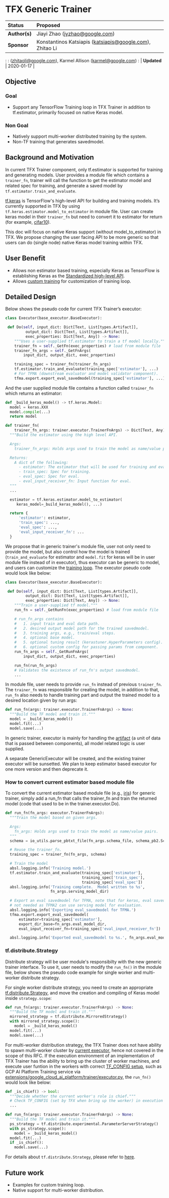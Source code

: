 # TFX Generic Trainer

| Status        | Proposed                                                  |
| :------------ | :-------------------------------------------------------- |
| **Author(s)** | Jiayi Zhao (jyzhao@google.com)                            |
| **Sponsor**   | Konstantinos Katsiapis (katsiapis@google.com), Zhitao Li  |
:               : (zhitaoli@google.com), Karmel Allison (karmel@google.com) :
| **Updated**   | 2020-01-17                                                |

## Objective

### Goal

*   Support any TensorFlow Training loop in TFX Trainer in addition to
    tf.estimator, primarily focused on native Keras model.

### Non Goal

*   Natively support multi-worker distributed training by the system.
*   Non-TF training that generates savedmodel.

## Background and Motivation

In current TFX Trainer component, only tf.estimator is supported for training
and generating models. User provides a module file which contains a
`trainer_fn`, trainer will call the function to get the estimator model and
related spec for training, and generate a saved model by
`tf.estimator.train_and_evaluate`.

[tf.keras](https://www.tensorflow.org/guide/keras) is TensorFlow's high-level
API for building and training models. It’s currently supported in TFX by using
`tf.keras.estimator.model_to_estimator` in module file. User can create keras
model in their `trainer_fn` but need to convert it to estimator for return (for
example,
[cifar10](https://github.com/tensorflow/tfx/blob/r0.15/tfx/examples/cifar10/cifar10_utils.py)).

This doc will focus on native Keras support (without model_to_estimator) in TFX.
We propose changing the user facing API to be more generic so that users can do
(single node) native Keras model training within TFX.

## User Benefit

*   Allows non estimator based training, especially Keras as TensorFlow is
    establishing Keras as the
    [Standardized high-level API](https://medium.com/tensorflow/standardizing-on-keras-guidance-on-high-level-apis-in-tensorflow-2-0-bad2b04c819a).
*   Allows
    [custom training](https://www.tensorflow.org/tutorials/customization/custom_training)
    for customization of training loop.

## Detailed Design

Below shows the pseudo code for current TFX Trainer’s executor:

```python
class Executor(base_executor.BaseExecutor):

 def Do(self, input_dict: Dict[Text, List[types.Artifact]],
         output_dict: Dict[Text, List[types.Artifact]],
         exec_properties: Dict[Text, Any]) -> None:
    """Uses a user-supplied tf.estimator to train a tf model locally."""
    trainer_fn = self._GetFn(exec_properties) # load from module file
    trainer_fn_args = self._GetFnArgs(
        input_dict, output_dict, exec_properties)

    training_spec = trainer_fn(trainer_fn_args)
    tf.estimator.train_and_evaluate(training_spec['estimator'], ...)
    # For TFMA (downstream evaluator and model validator component).
    tfma.export.export_eval_savedmodel(training_spec['estimator'], ...)
```

And the user supplied module file contains a function called `trainer_fn` which
returns an estimator:

```python
def _build_keras_model() -> tf.keras.Model:
  model = keras.XXX
  model.compile(...)
  return model

def trainer_fn(
    trainer_fn_args: trainer.executor.TrainerFnArgs) -> Dict[Text, Any]:
  """Build the estimator using the high level API.

  Args:
    trainer_fn_args: Holds args used to train the model as name/value pairs.

  Returns:
    A dict of the following:
      - estimator: The estimator that will be used for training and eval.
      - train_spec: Spec for training.
      - eval_spec: Spec for eval.
      - eval_input_receiver_fn: Input function for eval.
  """
  ...

  estimator = tf.keras.estimator.model_to_estimator(
     keras_model=_build_keras_model(), ...)

  return {
      'estimator': estimator,
      'train_spec': ...,
      'eval_spec': ...,
      'eval_input_receiver_fn': ...
  }

```

We propose that in generic trainer's module file, user not only need to provide
the model, but also control how the model is trained (`train_and_evaluate` for
estimator and `model.fit` for keras will be in user module file instead of in
executor), thus executor can be generic to model, and users can customize the
[training loop](https://www.tensorflow.org/tutorials/customization/custom_training_walkthrough#training_loop).
The executor pseudo code would look like below:

```python
class Executor(base_executor.BaseExecutor):

 def Do(self, input_dict: Dict[Text, List[types.Artifact]],
         output_dict: Dict[Text, List[types.Artifact]],
         exec_properties: Dict[Text, Any]) -> None:
    """Train a user-supplied tf model."""
    run_fn = self._GetRunFn(exec_properties) # load from module file

    # run_fn_args contains
    #   1. input train and eval data path.
    #   2. desired output model path for the trained savedmodel.
    #   3. training args, e.g., train/eval steps.
    #   4. optional base model.
    #   5. optional tuning result (kerastuner.HyperParameters config).
    #   6. optional custom config for passing params from component.
    run_fn_args = self._GetRunFnArgs(
        input_dict, output_dict, exec_properties)

    run_fn(run_fn_args)
    # Validates the existence of run_fn's output savedmodel.
    ...
```

In module file, user needs to provide `run_fn` instead of previous `trainer_fn`.
The `trainer_fn` was responsible for creating the model, in addition to that,
`run_fn` also needs to handle training part and output the trained model to a
desired location given by run args:

```python
def run_fn(args: trainer.executor.TrainerFnArgs) -> None:
  """Build the TF model and train it."""
  model = _build_keras_model()
  model.fit(...)
  model.save(...)
```

In generic trainer, executor is mainly for handling the
[artifact](https://github.com/tensorflow/tfx/blob/r0.21/docs/guide/index.md#artifacts)
(a unit of data that is passed between components), all model related logic is
user supplied.

A separate GenericExecutor will be created, and the existing trainer executor
will be sunsetted. We plan to keep estimator based executor for one more version
and then deprecate it.

### How to convert current estimator based module file

To convert the current estimator based module file (e.g.,
[iris](https://github.com/tensorflow/tfx/blob/r0.15/tfx/examples/iris/iris_utils.py))
for generic trainer, simply add a run_fn that calls the trainer_fn and train the
returned model (code that used to be in the trainer.executor.Do).

```python
def run_fn(fn_args: executor.TrainerFnArgs):
  """Train the model based on given args.

  Args:
    fn_args: Holds args used to train the model as name/value pairs.
  """
  schema = io_utils.parse_pbtxt_file(fn_args.schema_file, schema_pb2.Schema())

  # Reuse the trainer_fn.
  training_spec = trainer_fn(fn_args, schema)

  # Train the model
  absl.logging.info('Training model.')
  tf.estimator.train_and_evaluate(training_spec['estimator'],
                                  training_spec['train_spec'],
                                  training_spec['eval_spec'])
  absl.logging.info('Training complete.  Model written to %s',
                    fn_args.serving_model_dir)

  # Export an eval savedmodel for TFMA, note that for keras, eval savedmodel is
  # not needed as TFMA2 can use serving model for evaluation.
  absl.logging.info('Exporting eval_savedmodel for TFMA.')
  tfma.export.export_eval_savedmodel(
      estimator=training_spec['estimator'],
      export_dir_base=fn_args.eval_model_dir,
      eval_input_receiver_fn=training_spec['eval_input_receiver_fn'])

  absl.logging.info('Exported eval_savedmodel to %s.', fn_args.eval_model_dir)
```

### tf.distribute.Strategy

Distribute strategy will be user module's responsibilty with the new generic
trainer interface. To use it, user needs to modify the `run_fn()` in the module
file, below shows the pseudo code example for single worker and multi-worker
distribute strategy.

For single worker distribute strategy, you need to create an appropriate
[tf.distribute.Strategy](https://www.tensorflow.org/api_docs/python/tf/distribute/Strategy),
and move the creation and compiling of Keras model inside `strategy.scope`:

```python
def run_fn(args: trainer.executor.TrainerFnArgs) -> None:
  """Build the TF model and train it."""
  mirrored_strategy = tf.distribute.MirroredStrategy()
  with mirrored_strategy.scope():
    model = _build_keras_model()
  model.fit(...)
  model.save(...)
```

For multi-worker distribution strategy, the TFX Trainer does not have ability to
spawn multi-worker cluster by
[current executor](https://github.com/tensorflow/tfx/blob/r0.21/tfx/components/trainer/executor.py),
hence not covered in the scope of this RFC. If the execution environment of an
implementation of TFX Trainer has the ability to bring up the cluster of worker
machines, and execute user funtion in the workers with correct
[TF_CONFIG setup](https://www.tensorflow.org/guide/distributed_training#setting_up_tf_config_environment_variable),
such as GCP AI Platform Training service via
[extensions/google_cloud_ai_platform/trainer/executor.py](https://github.com/tensorflow/tfx/blob/r0.21/tfx/extensions/google_cloud_ai_platform/trainer/executor.py),
the `run_fn()` would look like below:

```python
def _is_chief() -> bool:
  """Decide whether the current worker's role is chief."""
  # Check TF_CONFIG (set by TFX when bring up the worker) in execution env.
  ...

def run_fn(args: trainer.executor.TrainerFnArgs) -> None:
  """Build the TF model and train it."""
  ps_strategy = tf.distribute.experimental.ParameterServerStrategy()
  with ps_strategy.scope():
    model = _build_keras_model()
  model.fit(...)
  if _is_chief():
    model.save(...)
```

For details about `tf.distribute.Strategy`, please refer to
[here](https://www.tensorflow.org/guide/distributed_training).

## Future work

*   Examples for custom training loop.
*   Native support for multi-worker distribution.
